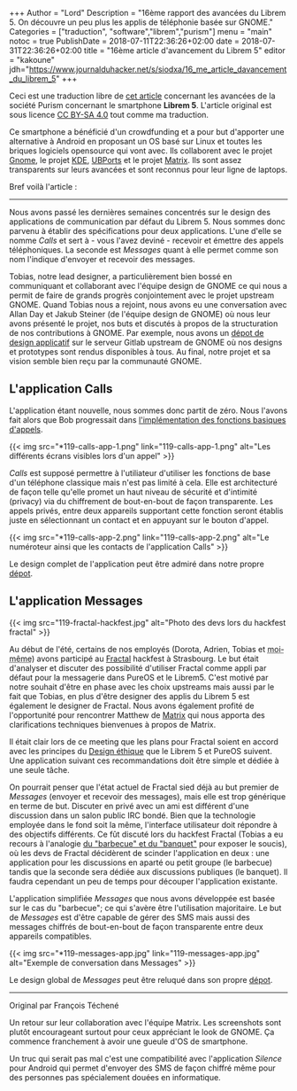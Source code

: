 +++
Author = "Lord"
Description = "16ème rapport des avancées du Librem 5. On découvre un peu plus les applis de téléphonie basée sur GNOME."
Categories = ["traduction", "software","librem","purism"]
menu = "main"
notoc = true
PublishDate = 2018-07-11T22:36:26+02:00
date = 2018-07-31T22:36:26+02:00
title = "16ème article d'avancement du Librem 5"
editor = "kakoune"
jdh="https://www.journalduhacker.net/s/siodxa/16_me_article_davancement_du_librem_5"
+++

Ceci est une traduction libre de [cet article](https://puri.sm/posts/librem5-progress-report-16/) concernant les avancées de la société Purism concernant le smartphone **Librem 5**.
L'article original est sous licence [CC BY-SA 4.0](https://creativecommons.org/licenses/by-sa/4.0/) tout comme ma traduction.


Ce smartphone a bénéficié d'un crowdfunding et a pour but d'apporter une alternative à Android en proposant un OS basé sur Linux et toutes les briques logiciels opensource qui vont avec.
Ils collaborent avec le projet [Gnome](https://www.gnome.org), le projet [KDE](https://www.kde.org), [UBPorts](https://ubports.com/) et le projet [Matrix](https://matrix.org).
Ils sont assez transparents sur leurs avancées et sont reconnus pour leur ligne de laptops.

Bref voilà l'article :

<hr>

Nous avons passé les dernières semaines concentrés sur le design des applications de communication par défaut du Librem 5.
Nous sommes donc parvenu à établir des spécifications pour deux applications.
L'une d'elle se nomme *Calls* et sert à - vous l'avez deviné - recevoir et émettre des appels téléphoniques.
La seconde est *Messages* quant à elle permet comme son nom l'indique d'envoyer et recevoir des messages.

Tobias, notre lead designer, a particulièrement bien bossé en communiquant et collaborant avec l'équipe design de GNOME ce qui nous a permit de faire de grands progrès conjointement avec le projet upstream GNOME.
Quand Tobias nous a rejoint, nous avons eu une conversation avec Allan Day et Jakub Steiner (de l'équipe design de GNOME) où nous leur avons présenté le projet, nos buts et discutés à propos de la structuration de nos contributions à GNOME.
Par exemple, nous avons un [dépot de design applicatif](https://gitlab.gnome.org/Community/Design/app-mockups) sur le serveur Gitlab upstream de GNOME où nos designs et prototypes sont rendus disponibles à tous.
Au final, notre projet et sa vision semble bien reçu par la communauté GNOME.

## L'application Calls

L'application étant nouvelle, nous sommes donc partit de zéro.
Nous l'avons fait alors que Bob progressait dans [l'implémentation des fonctions basiques d'appels](https://puri.sm/posts/librem5-progress-report-12/).

{{< img src="*119-calls-app-1.png" link="119-calls-app-1.png" alt="Les différents écrans visibles lors d'un appel" >}}

*Calls* est supposé permettre à l'utiliateur d'utiliser les fonctions de base d'un téléphone classique mais n'est pas limité à cela.
Elle est architecturé de façon telle qu'elle promet un haut niveau de sécurité et d'intimité (privacy) via du chiffrement de bout-en-bout de façon transparente.
Les appels privés, entre deux appareils supportant cette fonction seront établis juste en sélectionnant un contact et en appuyant sur le bouton d'appel.

{{< img src="*119-calls-app-2.png" link="119-calls-app-2.png" alt="Le numéroteur ainsi que les contacts de l'application Calls" >}}

Le design complet de l'application peut être admiré dans notre propre [dépot](https://gitlab.gnome.org/Community/Design/app-mockups/tree/master/calls).

## L'application Messages

{{< img src="119-fractal-hackfest.jpg" alt="Photo des devs lors du hackfest fractal" >}}

Au début de l'été, certains de nos employés (Dorota, Adrien, Tobias et <abbr title="François Téchené, pas moi, hein">moi-même</abbr>) avons participé au [Fractal](https://wiki.gnome.org/Apps/Fractal) hackfest à Strasbourg.
Le but était d'analyser et discuter des possibilité d'utiliser Fractal comme appli par défaut pour la messagerie dans PureOS et le Librem5.
C'est motivé par notre souhait d'être en phase avec les choix upstreams mais aussi par le fait que Tobias, en plus d'être designer des applis du Librem 5 est également le designer de Fractal.
Nous avons également profité de l'opportunité pour rencontrer Matthew de [Matrix](http://matrix.org) qui nous apporta des clarifications techniques bienvenues à propos de Matrix.

Il était clair lors de ce meeting que les plans pour Fractal soient en accord avec les principes du [Design éthique](https://2017.ind.ie/ethical-design/) que le Librem 5 et PureOS suivent.
Une application suivant ces recommandations doit être simple et dédiée à une seule tâche.

On pourrait penser que l'état actuel de Fractal sied déjà au but premier de *Messages* (envoyer et recevoir des messages), mais elle est trop générique en terme de but.
Discuter en privé avec un ami est différent d'une discussion dans un salon public IRC bondé.
Bien que la technologie employée dans le fond soit la même, l'interface utilisateur doit répondre à des objectifs différents.
Ce fût discuté lors du hackfest Fractal (Tobias a eu recours à l'analogie [du "barbecue" et du "banquet"](https://blogs.gnome.org/tbernard/2018/05/16/banquets-and-barbecues/) pour exposer le soucis), où les devs de Fractal décidèrent de scinder l'application en deux : une application pour les discussions en aparté ou petit groupe (le barbecue) tandis que la seconde sera dédiée aux discussions publiques (le banquet).
Il faudra cependant un peu de temps pour découper l'application existante.

L'application simplifiée *Messages* que nous avons développée est basée sur le cas du "barbecue"; ce qui s'avère être l'utilisation majoritaire.
Le but de *Messages* est d'être capable de gérer des SMS mais aussi des messages chiffrés de bout-en-bout de façon transparente entre deux appareils compatibles.

{{< img src="*119-messages-app.jpg" link="119-messages-app.jpg" alt="Exemple de conversation dans Messages" >}}

Le design global de *Messages* peut être reluqué dans son propre [dépot](https://gitlab.gnome.org/Community/Design/app-mockups/tree/master/messages).



---------------------
Original par François Téchené

Un retour sur leur collaboration avec l'équipe Matrix.
Les screenshots sont plutôt encourageant surtout pour ceux appréciant le look de GNOME.
Ça commence franchement à avoir une gueule d'OS de smartphone.

Un truc qui serait pas mal c'est une compatibilité avec l'application *Silence* pour Android qui permet d'envoyer des SMS de façon chiffré même pour des personnes pas spécialement douées en informatique.

